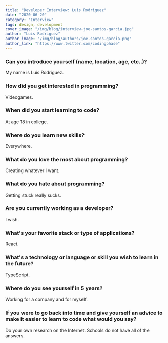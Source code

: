 ```yaml
---
title: "Developer Interview: Luis Rodriguez"
date: "2020-06-20"
category: "Interview"
tags: design, development
cover_image: "/img/blog/interview-joe-santos-garcia.jpg"
author: "Luis Rodriguez"
author_image: "/img/blog/authors/joe-santos-garcia.png"
author_link: "https://www.twitter.com/codingphase"
---
```


### Can you introduce yourself (name, location, age, etc..)?

My name is Luis Rodriguez.

### How did you get interested in programming?

Videogames.

### When did you start learning to code?

At age 18 in college.

### Where do you learn new skills?

Everywhere.

### What do you love the most about programming?

Creating whatever I want.

### What do you hate about programming?

Getting stuck really sucks.

### Are you currently working as a developer?

I wish.

### What's your favorite stack or type of applications?

React.

### What's a technology or language or skill you wish to learn in the future?

TypeScript.

### Where do you see yourself in 5 years?

Working for a company and for myself.

### If you were to go back into time and give yourself an advice to make it easier to learn to code what would you say?

Do your own research on the Internet. Schools do not have all of the answers.
